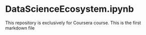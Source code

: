 # DataScienceEcosystem.ipynb
This repository is exclusively for Coursera course.
This is the first markdown file

